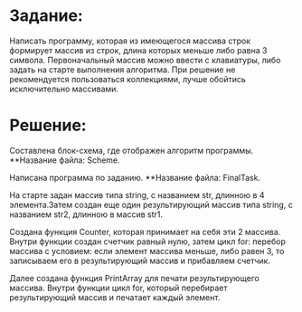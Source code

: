 # Задание:

Написать программу, которая из имеющегося массива строк формирует массив из строк, длина которых меньше либо равна 3 символа. 
Первоначальный массив можно ввести с клавиатуры, либо задать на старте выполнения алгоритма. При решение не рекомендуется пользоваться коллекциями, лучше обойтись исключительно массивами.

# Решение:

Составлена блок-схема, где отображен алгоритм программы. **Название файла: Scheme.

Написана программа по заданию. **Название файла: FinalTask.

На старте задан массив типа string, с названием str, длинною в 4 элемента.Затем создан еще один результирующий массив типа string, с названием str2, длинною в массив str1. 

Создана функция Counter, которая принимает на себя эти 2 массива. Внутри функции создан счетчик равный нулю, затем цикл for: перебор массива с условием: если элемент массива меньше, либо равен 3, то записываем его в результирующий массив и прибавляем счетчик.

Далее создана функция PrintArray для печати результирующего массива. Внутри функции цикл for, который перебирает результирующий массив и печатает каждый элемент.
